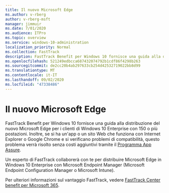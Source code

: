 ```yaml
---
title: Il nuovo Microsoft Edge
ms.author: v-rberg
author: v-rberg-msft
manager: jimmuir
ms.date: 7/01/2020
ms.audience: ITPro
ms.topic: overview
ms.service: windows-10-administration
localization_priority: Normal
ms.collection: FastTrack
description: FastTrack Benefit per Windows 10 fornisce una guida alla distribuzione del nuovo Microsoft Edge per i clienti di Windows 10 Enterprise con 150 o più postazioni.
ms.openlocfilehash: 521249edbcca687432074792b1cdf86f4298b263
ms.sourcegitcommit: de2cc20b4ab297633cb254d42532719022bb8d99
ms.translationtype: MT
ms.contentlocale: it-IT
ms.lasthandoff: 09/02/2020
ms.locfileid: "47338486"
---
```

# <a name="the-new-microsoft-edge"></a>Il nuovo Microsoft Edge

FastTrack Benefit per Windows 10 fornisce una guida alla distribuzione del nuovo Microsoft Edge per i clienti di Windows 10 Enterprise con 150 o più postazioni. Inoltre, se si ha un'app o un sito Web che funziona con Internet Explorer o Google Chrome e si verificano problemi di compatibilità, questo problema verrà risolto senza costi aggiuntivi tramite il [Programma App Assure](Win-10-app-assure.md).

Un esperto di FastTrack collaborerà con te per distribuire Microsoft Edge in Windows 10 Enterprise con Microsoft Endpoint Manager (Microsoft Endpoint Configuration Manager o Microsoft Intune).

Per ulteriori informazioni sul vantaggio FastTrack, vedere [FastTrack Center benefit per Microsoft 365](introduction.md).
